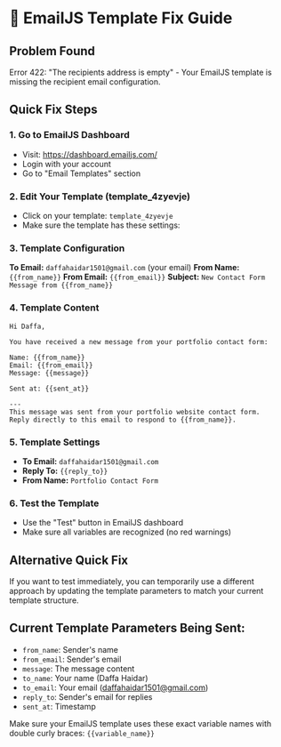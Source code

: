 # 🔧 EmailJS Template Fix Guide

## Problem Found

Error 422: "The recipients address is empty" - Your EmailJS template is missing the recipient email configuration.

## Quick Fix Steps

### 1. Go to EmailJS Dashboard

- Visit: https://dashboard.emailjs.com/
- Login with your account
- Go to "Email Templates" section

### 2. Edit Your Template (template_4zyevje)

- Click on your template: `template_4zyevje`
- Make sure the template has these settings:

### 3. Template Configuration

**To Email:** `daffahaidar1501@gmail.com` (your email)
**From Name:** `{{from_name}}`
**From Email:** `{{from_email}}`
**Subject:** `New Contact Form Message from {{from_name}}`

### 4. Template Content

```
Hi Daffa,

You have received a new message from your portfolio contact form:

Name: {{from_name}}
Email: {{from_email}}
Message: {{message}}

Sent at: {{sent_at}}

---
This message was sent from your portfolio website contact form.
Reply directly to this email to respond to {{from_name}}.
```

### 5. Template Settings

- **To Email:** `daffahaidar1501@gmail.com`
- **Reply To:** `{{reply_to}}`
- **From Name:** `Portfolio Contact Form`

### 6. Test the Template

- Use the "Test" button in EmailJS dashboard
- Make sure all variables are recognized (no red warnings)

## Alternative Quick Fix

If you want to test immediately, you can temporarily use a different approach by updating the template parameters to match your current template structure.

## Current Template Parameters Being Sent:

- `from_name`: Sender's name
- `from_email`: Sender's email
- `message`: The message content
- `to_name`: Your name (Daffa Haidar)
- `to_email`: Your email (daffahaidar1501@gmail.com)
- `reply_to`: Sender's email for replies
- `sent_at`: Timestamp

Make sure your EmailJS template uses these exact variable names with double curly braces: `{{variable_name}}`
